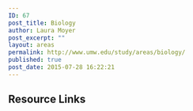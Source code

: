 ```yaml
---
ID: 67
post_title: Biology
author: Laura Moyer
post_excerpt: ""
layout: areas
permalink: http://www.umw.edu/study/areas/biology/
published: true
post_date: 2015-07-28 16:22:21
---
```


<!-- Types Custom Fields: -->

<!-- resource-links -->
<h2>Resource Links</h2>
<!-- End resource-links -->

<!-- End Types Custom Fields -->